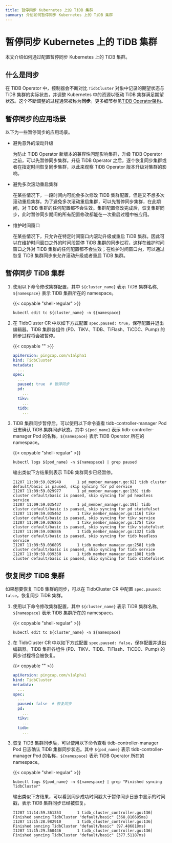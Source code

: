 ```yaml
---
title: 暂停同步 Kubernetes 上的 TiDB 集群
summary: 介绍如何暂停同步 Kubernetes 上的 TiDB 集群
---
```


# 暂停同步 Kubernetes 上的 TiDB 集群

本文介绍如何通过配置暂停同步 Kubernetes 上的 TiDB 集群。

## 什么是同步

在 TiDB Operator 中，控制器会不断对比 `TidbCluster` 对象中记录的期望状态与 TiDB 集群的实际状态，并调整 Kubernetes 中的资源以驱动 TiDB 集群满足期望状态。这个不断调整的过程通常被称为**同步**。更多细节参见[TiDB Operator架构](architecture.md)。

## 暂停同步的应用场景

以下为一些暂停同步的应用场景。

- 避免意外的滚动升级

    为防止 TiDB Operator 新版本的兼容性问题影响集群，升级 TiDB Operator 之前，可以先暂停同步集群。升级 TiDB Operator 之后，逐个恢复同步集群或者在指定时间恢复同步集群，以此来观察 TiDB Operator 版本升级对集群的影响。

- 避免多次滚动重启集群

    在某些情况下，一段时间内可能会多次修改 TiDB 集群配置，但是又不想多次滚动重启集群。为了避免多次滚动重启集群，可以先暂停同步集群，在此期间，对 TiDB 集群的任何配置都不会生效。集群配置修改完成后，恢复集群同步，此时暂停同步期间的所有配置修改都能在一次重启过程中被应用。

- 维护时间窗口

    在某些情况下，只允许在特定时间窗口内滚动升级或重启 TiDB 集群。因此可以在维护时间窗口之外的时间段暂停 TiDB 集群的同步过程，这样在维护时间窗口之外对 TiDB 集群的任何配置都不会生效；在维护时间窗口内，可以通过恢复 TiDB 集群同步来允许滚动升级或者重启 TiDB 集群。

## 暂停同步 TiDB 集群

1. 使用以下命令修改集群配置，其中 `${cluster_name}` 表示 TiDB 集群名称, `${namespace}` 表示 TiDB 集群所在的 namespace。

    {{< copyable "shell-regular" >}}

    ```shell
    kubectl edit tc ${cluster_name} -n ${namespace}
    ```

2. 在 TidbCluster CR 中以如下方式配置 `spec.paused: true`，保存配置并退出编辑器。TiDB 集群各组件 (PD、TiKV、TiDB、TiFlash、TiCDC、Pump) 的同步过程将会被暂停。

    {{< copyable "" >}}

    ```yaml
    apiVersion: pingcap.com/v1alpha1
    kind: TidbCluster
    metadata:
      ...
    spec:
      ...
      paused: true  # 暂停同步
      pd:
        ...
      tikv:
        ...
      tidb:
        ...
    ```

3. TiDB 集群同步暂停后，可以使用以下命令查看 tidb-controller-manager Pod 日志确认 TiDB 集群同步状态。其中 `${pod_name}` 表示 tidb-controller-manager Pod 的名称，`${namespace}` 表示 TiDB Operator 所在的 namespace。

    {{< copyable "shell-regular" >}}

    ```shell
    kubectl logs ${pod_name} -n ${namespace} | grep paused
    ```

    输出类似下方结果则表示 TiDB 集群同步已经暂停。

    ```
    I1207 11:09:59.029949       1 pd_member_manager.go:92] tidb cluster default/basic is paused, skip syncing for pd service
    I1207 11:09:59.029977       1 pd_member_manager.go:136] tidb cluster default/basic is paused, skip syncing for pd headless service
    I1207 11:09:59.035437       1 pd_member_manager.go:191] tidb cluster default/basic is paused, skip syncing for pd statefulset
    I1207 11:09:59.035462       1 tikv_member_manager.go:116] tikv cluster default/basic is paused, skip syncing for tikv service
    I1207 11:09:59.036855       1 tikv_member_manager.go:175] tikv cluster default/basic is paused, skip syncing for tikv statefulset
    I1207 11:09:59.036886       1 tidb_member_manager.go:132] tidb cluster default/basic is paused, skip syncing for tidb headless service
    I1207 11:09:59.036895       1 tidb_member_manager.go:258] tidb cluster default/basic is paused, skip syncing for tidb service
    I1207 11:09:59.039358       1 tidb_member_manager.go:188] tidb cluster default/basic is paused, skip syncing for tidb statefulset
    ```

## 恢复同步 TiDB 集群

如果想要恢复 TiDB 集群的同步，可以在 TidbCluster CR 中配置 `spec.paused: false`，恢复同步 TiDB 集群。

1. 使用以下命令修改集群配置，其中 `${cluster_name}` 表示 TiDB 集群名称, `${namespace}` 表示 TiDB 集群所在的 namespace。

    {{< copyable "shell-regular" >}}

    ```shell
    kubectl edit tc ${cluster_name} -n ${namespace}
    ```

2. 在 TidbCluster CR 中以如下方式配置 `spec.paused: false`，保存配置并退出编辑器。TiDB 集群各组件 (PD、TiKV、TiDB、TiFlash、TiCDC、Pump) 的同步过程将会被恢复。

    {{< copyable "" >}}

    ```yaml
    apiVersion: pingcap.com/v1alpha1
    kind: TidbCluster
    metadata:
      ...
    spec:
      ...
      paused: false  # 恢复同步
      pd:
        ...
      tikv:
        ...
      tidb:
        ...
    ```

3. 恢复 TiDB 集群同步后，可以使用以下命令查看 tidb-controller-manager Pod 日志确认 TiDB 集群同步状态。其中 `${pod_name}` 表示 tidb-controller-manager Pod 的名称，`${namespace}` 表示 TiDB Operator 所在的 namespace。

    {{< copyable "shell-regular" >}}

    ```shell
    kubectl logs ${pod_name} -n ${namespace} | grep "Finished syncing TidbCluster"
    ```

    输出类似下方结果，可以看到同步成功时间戳大于暂停同步日志中显示的时间戳，表示 TiDB 集群同步已经被恢复。

    ```
    I1207 11:14:59.361353       1 tidb_cluster_controller.go:136] Finished syncing TidbCluster "default/basic" (368.816685ms)
    I1207 11:15:28.982910       1 tidb_cluster_controller.go:136] Finished syncing TidbCluster "default/basic" (97.486818ms)
    I1207 11:15:29.360446       1 tidb_cluster_controller.go:136] Finished syncing TidbCluster "default/basic" (377.51187ms)
    ```
